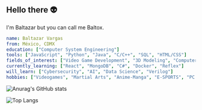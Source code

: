 ## Hello there 👽

I'm Baltazar but you can call me Baltox.


```yaml
name: Baltazar Vargas
from: México, CDMX
education: ["Computer System Engineering"]
tools: ["JavaScript", "Python", "Java", "C/C++", "SQL", "HTML/CSS"]
fields_of_interest: ["Video Game Development", "3D Modeling", "Computer Architecture", "IoT", "AI", "Software Architecure"]
currently_learning: ["React", "MongoDB", "C#", "Docker", "Reflex"]
will_learn: ["Cybersecurity", "AI", "Data Science", "Verilog"]
hobbies: ["Videogames", "Martial Arts", "Anime-Manga", "E-SPORTS", "PC build", "Custom Keyboards"]

```

![Anurag's GitHub stats](https://github-readme-stats.vercel.app/api?username=Baltox117&theme=chartreuse-dark&show_icons=true)


![Top Langs](https://github-readme-stats.vercel.app/api/top-langs/?username=Baltox117&theme=chartreuse-dark&layout=compact)